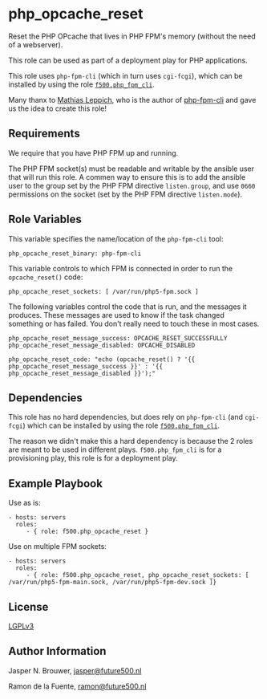 php\_opcache\_reset
===================

Reset the PHP OPcache that lives in PHP FPM's memory (without the need of a webserver).

This role can be used as part of a deployment play for PHP applications.

This role uses `php-fpm-cli` (which in turn uses `cgi-fcgi`), which can be installed by using the role [`f500.php_fpm_cli`][3].

Many thanx to [Mathias Leppich][1], who is the author of [php-fpm-cli][2] and gave us the idea to create this role!


Requirements
------------

We require that you have PHP FPM up and running.

The PHP FPM socket(s) must be readable and writable by the ansible user that will run this role.
A commen way to ensure this is to add the ansible user to the group set by the PHP FPM directive `listen.group`,
and use `0660` permissions on the socket (set by the PHP FPM directive `listen.mode`).


Role Variables
--------------

This variable specifies the name/location of the `php-fpm-cli` tool:

    php_opcache_reset_binary: php-fpm-cli

This variable controls to which FPM is connected in order to run the `opcache_reset()` code:

    php_opcache_reset_sockets: [ /var/run/php5-fpm.sock ]

The following variables control the code that is run, and the messages it produces.
These messages are used to know if the task changed something or has failed.
You don't really need to touch these in most cases.

    php_opcache_reset_message_success: OPCACHE_RESET_SUCCESSFULLY
    php_opcache_reset_message_disabled: OPCACHE_DISABLED

    php_opcache_reset_code: "echo (opcache_reset() ? '{{ php_opcache_reset_message_success }}' : '{{ php_opcache_reset_message_disabled }}');"


Dependencies
------------

This role has no hard dependencies, but does rely on `php-fpm-cli` (and `cgi-fcgi`) which can be installed by using the role [`f500.php_fpm_cli`][3].

The reason we didn't make this a hard dependency is because the 2 roles are meant to be used in different plays.
`f500.php_fpm_cli` is for a provisioning play, this role is for a deployment play.


Example Playbook
----------------

Use as is:

    - hosts: servers
      roles:
         - { role: f500.php_opcache_reset }

Use on multiple FPM sockets:

    - hosts: servers
      roles:
         - { role: f500.php_opcache_reset, php_opcache_reset_sockets: [ /var/run/php5-fpm-main.sock, /var/run/php5-fpm-dev.sock ]}


License
-------

[LGPLv3][4]


Author Information
------------------

Jasper N. Brouwer, jasper@future500.nl

Ramon de la Fuente, ramon@future500.nl


[1]: https://github.com/muhqu
[2]: https://gist.github.com/muhqu/91497df3a110f594b992
[3]: https://galaxy.ansible.com/list#/roles/1147
[4]: https://github.com/f500/ansible-php_opcache_reset/blob/master/COPYING.LESSER
